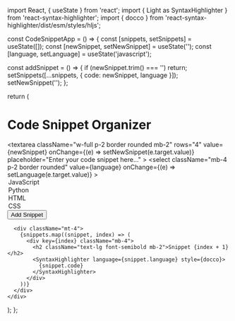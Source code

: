 import React, { useState } from 'react';
import { Light as SyntaxHighlighter } from 'react-syntax-highlighter';
import { docco } from 'react-syntax-highlighter/dist/esm/styles/hljs';

const CodeSnippetApp = () => {
  const [snippets, setSnippets] = useState([]);
  const [newSnippet, setNewSnippet] = useState('');
  const [language, setLanguage] = useState('javascript');

  const addSnippet = () => {
    if (newSnippet.trim() === '') return;
    setSnippets([...snippets, { code: newSnippet, language }]);
    setNewSnippet('');
  };

  return (
    <div className="p-4">
      <h1 className="text-2xl font-bold mb-4">Code Snippet Organizer</h1>
      <textarea
        className="w-full p-2 border rounded mb-2"
        rows="4"
        value={newSnippet}
        onChange={(e) => setNewSnippet(e.target.value)}
        placeholder="Enter your code snippet here..."
      ></textarea>
      <select
        className="mb-4 p-2 border rounded"
        value={language}
        onChange={(e) => setLanguage(e.target.value)}
      >
        <option value="javascript">JavaScript</option>
        <option value="python">Python</option>
        <option value="html">HTML</option>
        <option value="css">CSS</option>
      </select>
      <button
        className="bg-blue-500 text-white px-4 py-2 rounded"
        onClick={addSnippet}
      >
        Add Snippet
      </button>

      <div className="mt-4">
        {snippets.map((snippet, index) => (
          <div key={index} className="mb-4">
            <h2 className="text-lg font-semibold mb-2">Snippet {index + 1}</h2>
            <SyntaxHighlighter language={snippet.language} style={docco}>
              {snippet.code}
            </SyntaxHighlighter>
          </div>
        ))}
      </div>
    </div>
  );
};
